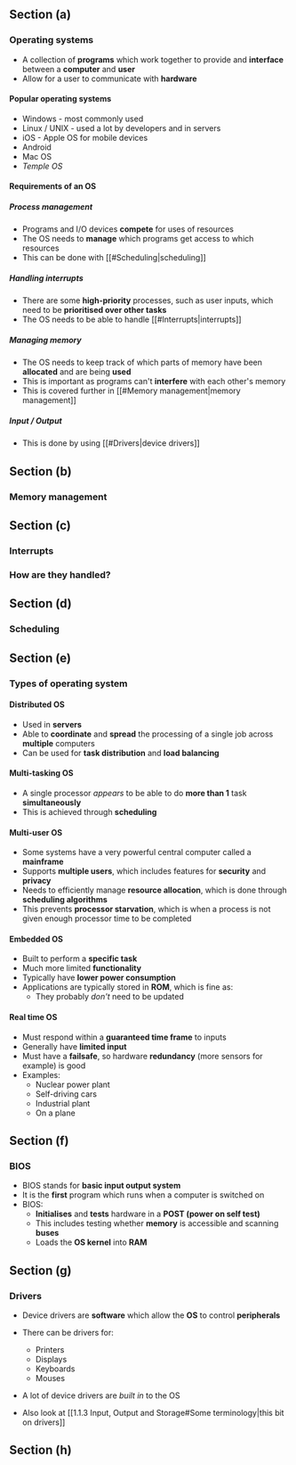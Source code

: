 ## Section (a)

### Operating systems
- A collection of **programs** which work together to provide and **interface** between a **computer** and **user**
- Allow for a user to communicate with **hardware**

#### Popular operating systems
- Windows - most commonly used
- Linux / UNIX - used a lot by developers and in servers
- iOS - Apple OS for mobile devices
- Android
- Mac OS
- *Temple OS*

#### Requirements of an OS

##### Process management
- Programs and I/O devices **compete** for uses of resources
- The OS needs to **manage** which programs get access to which resources
- This can be done with [[#Scheduling|scheduling]]

##### Handling interrupts
- There are some **high-priority** processes, such as user inputs, which need to be **prioritised over other tasks**
- The OS needs to be able to handle [[#Interrupts|interrupts]]

##### Managing memory
- The OS needs to keep track of which parts of memory have been **allocated** and are being **used**
- This is important as programs can't **interfere** with each other's memory
- This is covered further in [[#Memory management|memory management]]

##### Input / Output
- This is done by using [[#Drivers|device drivers]]

## Section (b)

### Memory management

## Section (c)

### Interrupts

### How are they handled?

## Section (d)

### Scheduling

## Section (e)

### Types of operating system

#### Distributed OS
- Used in **servers**
- Able to **coordinate** and **spread** the processing of a single job across **multiple** computers
- Can be used for **task distribution** and **load balancing**

#### Multi-tasking OS
- A single processor *appears* to be able to do **more than 1** task **simultaneously**
- This is achieved through **scheduling**

#### Multi-user OS
- Some systems have a very powerful central computer called a **mainframe**
- Supports **multiple users**, which includes features for **security** and **privacy**
- Needs to efficiently manage **resource allocation**, which is done through **scheduling algorithms**
- This prevents **processor starvation**, which is when a process is not given enough processor time to be completed

#### Embedded OS
- Built to perform a **specific task**
- Much more limited **functionality**
- Typically have **lower power consumption**
- Applications are typically stored in **ROM**, which is fine as:
	- They probably *don't* need to be updated

#### Real time OS
- Must respond within a **guaranteed time frame** to inputs
- Generally have **limited input**
- Must have a **failsafe**, so hardware **redundancy** (more sensors for example) is good 
- Examples:
	- Nuclear power plant
	- Self-driving cars
	- Industrial plant
	- On a plane

## Section (f)

### BIOS
- BIOS stands for **basic input output system**
- It is the **first** program which runs when a computer is switched on
- BIOS:
	- **Initialises** and **tests** hardware in a **POST (power on self test)** 
	- This includes testing whether **memory** is accessible and scanning **buses** 
	- Loads the **OS kernel** into **RAM**

## Section (g)

### Drivers
- Device drivers are **software** which allow the **OS** to control **peripherals**
- There can be drivers for:
	- Printers
	- Displays
	- Keyboards
	- Mouses
- A lot of device drivers are *built in* to the OS

- Also look at [[1.1.3 Input, Output and Storage#Some terminology|this bit on drivers]]

## Section (h)